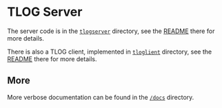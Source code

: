 # TLOG Server

The server code is in the [`tlogserver`](tlogserver/) directory, see the [README](tlogserver/README.md) there for more details.

There is also a TLOG client, implemented in [`tloglient`](tlogclient) directory, see the [README](tlogclient/readme.md) there for more details.

## More

More verbose documentation can be found in the [`/docs`](/docs) directory.

